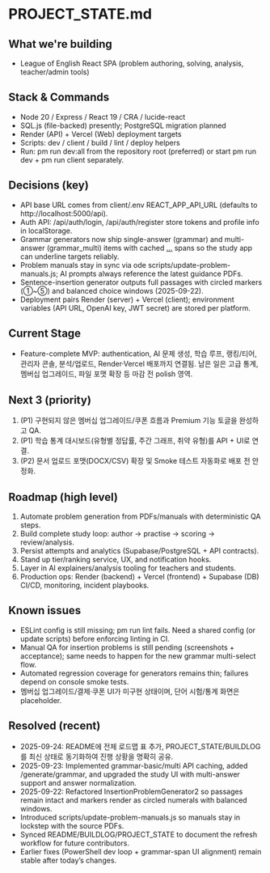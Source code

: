 ﻿# PROJECT_STATE.md

## What we're building
- League of English React SPA (problem authoring, solving, analysis, teacher/admin tools)

## Stack & Commands
- Node 20 / Express / React 19 / CRA / lucide-react
- SQL.js (file-backed) presently; PostgreSQL migration planned
- Render (API) + Vercel (Web) deployment targets
- Scripts: dev / client / build / lint / deploy helpers
- Run: 
pm run dev:all from the repository root (preferred) or start 
pm run dev + 
pm run client separately.

## Decisions (key)
- API base URL comes from client/.env REACT_APP_API_URL (defaults to http://localhost:5000/api).
- Auth API: /api/auth/login, /api/auth/register store tokens and profile info in localStorage.
- Grammar generators now ship single-answer (grammar) and multi-answer (grammar_multi) items with cached <u>...</u> spans so the study app can underline targets reliably.
- Problem manuals stay in sync via 
ode scripts/update-problem-manuals.js; AI prompts always reference the latest guidance PDFs.
- Sentence-insertion generator outputs full passages with circled markers (①~⑤) and balanced choice windows (2025-09-22).
- Deployment pairs Render (server) + Vercel (client); environment variables (API URL, OpenAI key, JWT secret) are stored per platform.

## Current Stage
- Feature-complete MVP: authentication, AI 문제 생성, 학습 루프, 랭킹/티어, 관리자 콘솔, 분석/업로드, Render·Vercel 배포까지 연결됨. 남은 일은 고급 통계, 멤버십 업그레이드, 파일 포맷 확장 등 마감 전 polish 영역.

## Next 3 (priority)
1) (P1) 구현되지 않은 멤버십 업그레이드/쿠폰 흐름과 Premium 기능 토글을 완성하고 QA.
2) (P1) 학습 통계 대시보드(유형별 정답률, 주간 그래프, 취약 유형)를 API + UI로 연결.
3) (P2) 문서 업로드 포맷(DOCX/CSV) 확장 및 Smoke 테스트 자동화로 배포 전 안정화.

## Roadmap (high level)
1. Automate problem generation from PDFs/manuals with deterministic QA steps.
2. Build complete study loop: author → practise → scoring → review/analysis.
3. Persist attempts and analytics (Supabase/PostgreSQL + API contracts).
4. Stand up tier/ranking service, UX, and notification hooks.
5. Layer in AI explainers/analysis tooling for teachers and students.
6. Production ops: Render (backend) + Vercel (frontend) + Supabase (DB) CI/CD, monitoring, incident playbooks.

## Known issues
- ESLint config is still missing; 
pm run lint fails. Need a shared config (or update scripts) before enforcing linting in CI.
- Manual QA for insertion problems is still pending (screenshots + acceptance); same needs to happen for the new grammar multi-select flow.
- Automated regression coverage for generators remains thin; failures depend on console smoke tests.
- 멤버십 업그레이드/결제·쿠폰 UI가 미구현 상태이며, 단어 시험/통계 화면은 placeholder.

## Resolved (recent)
- 2025-09-24: README에 전체 로드맵 표 추가, PROJECT_STATE/BUILDLOG를 최신 상태로 동기화하여 진행 상황을 명확히 공유.
- 2025-09-23: Implemented grammar-basic/multi API caching, added /generate/grammar, and upgraded the study UI with multi-answer support and answer normalization.
- 2025-09-22: Refactored InsertionProblemGenerator2 so passages remain intact and markers render as circled numerals with balanced windows.
- Introduced scripts/update-problem-manuals.js so manuals stay in lockstep with the source PDFs.
- Synced README/BUILDLOG/PROJECT_STATE to document the refresh workflow for future contributors.
- Earlier fixes (PowerShell dev loop + grammar-span UI alignment) remain stable after today’s changes.
